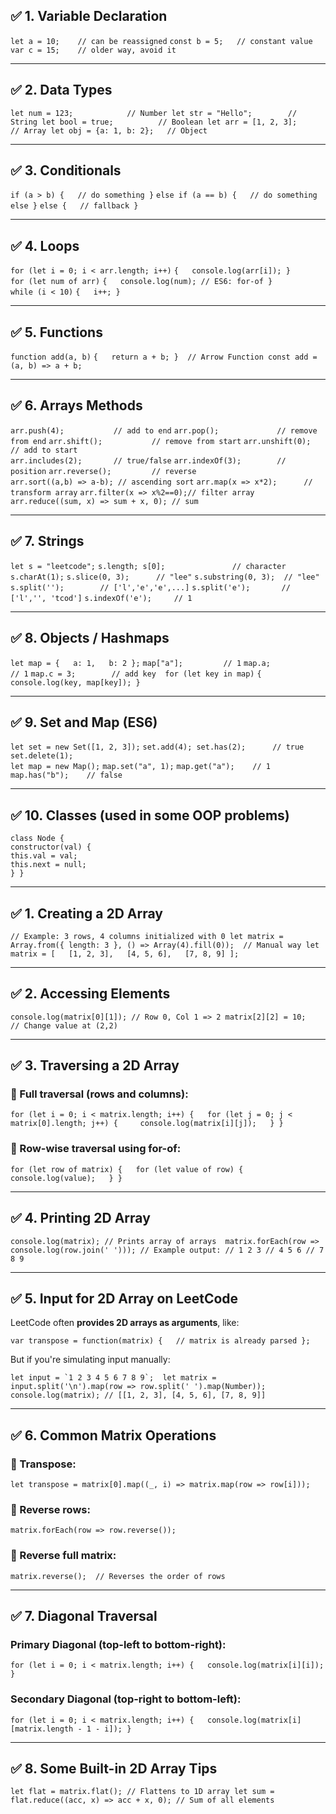 ## ✅ 1. **Variable Declaration**

`let a = 10;    // can be reassigned` 
`const b = 5;   // constant value` 
`var c = 15;    // older way, avoid it`

---

## ✅ 2. **Data Types**

`let num = 123;            // Number let str = "Hello";        // String let bool = true;          // Boolean let arr = [1, 2, 3];      // Array let obj = {a: 1, b: 2};   // Object`

---

## ✅ 3. **Conditionals**

`if (a > b) {   // do something }` 
`else if (a == b) {   // do something else }` 
`else {   // fallback }`

---

## ✅ 4. **Loops**

`for (let i = 0; i < arr.length; i++)`
	`{   console.log(arr[i]); }`  
`for (let num of arr)` 
	`{   console.log(num); // ES6: for-of }`  
`while (i < 10)` 
	`{   i++; }`

---

## ✅ 5. **Functions**

`function add(a, b)` 
	`{   return a + b; }  // Arrow Function const add = (a, b) => a + b;`

---

## ✅ 6. **Arrays Methods**

`arr.push(4);           // add to end` 
`arr.pop();             // remove from end` 
`arr.shift();           // remove from start` 
`arr.unshift(0);        // add to start`  
`arr.includes(2);       // true/false` 
`arr.indexOf(3);        // position` 
`arr.reverse();         // reverse`  
`arr.sort((a,b) => a-b); // ascending sort` 
`arr.map(x => x*2);      // transform array` 
`arr.filter(x => x%2==0);// filter array` 
`arr.reduce((sum, x) => sum + x, 0); // sum`

---

## ✅ 7. **Strings**

`let s = "leetcode";` 
`s.length; s[0];               // character` 
`s.charAt(1);` 
`s.slice(0, 3);      // "lee"` 
`s.substring(0, 3);  // "lee"` 
`s.split('');        // ['l','e','e',...]` 
`s.split('e');       // ['l','', 'tcod']` 
`s.indexOf('e');     // 1`

---

## ✅ 8. **Objects / Hashmaps**

`let map = {   a: 1,   b: 2 };` 
`map["a"];         // 1` 
`map.a;            // 1` 
`map.c = 3;        // add key  for (let key in map)` 
`{   console.log(key, map[key]); }`

---

## ✅ 9. **Set and Map (ES6)**

`let set = new Set([1, 2, 3]);` 
`set.add(4); set.has(2);      // true` 
`set.delete(1);`  
`let map = new Map();` 
`map.set("a", 1);` 
`map.get("a");    // 1` 
`map.has("b");    // false`

---

## ✅ 10. **Classes (used in some OOP problems)**

`class Node {`   
	`constructor(val) {`     
		`this.val = val;`     
		`this.next = null;`   
	`} }`

---

## ✅ 1. **Creating a 2D Array**

`// Example: 3 rows, 4 columns initialized with 0 let matrix = Array.from({ length: 3 }, () => Array(4).fill(0));  // Manual way let matrix = [   [1, 2, 3],   [4, 5, 6],   [7, 8, 9] ];`

---

## ✅ 2. **Accessing Elements**

`console.log(matrix[0][1]); // Row 0, Col 1 => 2 matrix[2][2] = 10;         // Change value at (2,2)`

---

## ✅ 3. **Traversing a 2D Array**

### 🔁 Full traversal (rows and columns):

`for (let i = 0; i < matrix.length; i++) {   for (let j = 0; j < matrix[0].length; j++) {     console.log(matrix[i][j]);   } }`

### 🔁 Row-wise traversal using for-of:

`for (let row of matrix) {   for (let value of row) {     console.log(value);   } }`

---

## ✅ 4. **Printing 2D Array**

`console.log(matrix); // Prints array of arrays  matrix.forEach(row => console.log(row.join(' '))); // Example output: // 1 2 3 // 4 5 6 // 7 8 9`

---

## ✅ 5. **Input for 2D Array on LeetCode**

LeetCode often **provides 2D arrays as arguments**, like:

`var transpose = function(matrix) {   // matrix is already parsed };`

But if you're simulating input manually:

``let input = `1 2 3 4 5 6 7 8 9`;  let matrix = input.split('\n').map(row => row.split(' ').map(Number)); console.log(matrix); // [[1, 2, 3], [4, 5, 6], [7, 8, 9]]``

---

## ✅ 6. **Common Matrix Operations**

### 🔁 Transpose:

`let transpose = matrix[0].map((_, i) => matrix.map(row => row[i]));`

### 🔁 Reverse rows:

`matrix.forEach(row => row.reverse());`

### 🔁 Reverse full matrix:

`matrix.reverse();  // Reverses the order of rows`

---

## ✅ 7. **Diagonal Traversal**

### Primary Diagonal (top-left to bottom-right):

`for (let i = 0; i < matrix.length; i++) {   console.log(matrix[i][i]); }`

### Secondary Diagonal (top-right to bottom-left):

`for (let i = 0; i < matrix.length; i++) {   console.log(matrix[i][matrix.length - 1 - i]); }`

---

## ✅ 8. **Some Built-in 2D Array Tips**

`let flat = matrix.flat(); // Flattens to 1D array let sum = flat.reduce((acc, x) => acc + x, 0); // Sum of all elements`